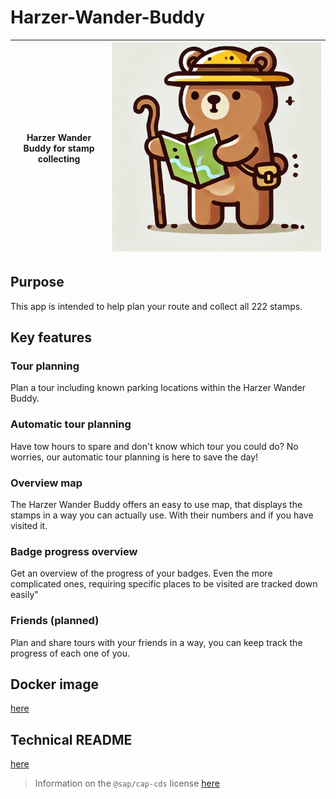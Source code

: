 # Harzer-Wander-Buddy


|Harzer Wander Buddy for stamp collecting|![Logo](https://raw.githubusercontent.com/JanTristanH/harzer-wander-buddy-website/main/images/BuddyWithMap.webp)|
|-----|-----|

## Purpose

This app is intended to help plan your route and collect all 222 stamps.

## Key features

### Tour planning

Plan a tour including known parking locations within the Harzer Wander Buddy.

### Automatic tour planning

Have tow hours to spare and don't know which tour you could do? No worries, our automatic tour planning is here to save the day! 

### Overview map

The Harzer Wander Buddy offers an easy to use map, that displays the stamps in a way you can actually use. With their numbers and if you have visited it.

### Badge progress overview

Get an overview of the progress of your badges. Even the more complicated ones, requiring specific places to be visited are tracked down easily"

### Friends (planned)

Plan and share tours with your friends in a way, you can keep track the progress of each one of you.  

## Docker image

[here](https://github.com/JanTristanH/harzer-wander-buddy/pkgs/container/hwb)

## Technical README

[here](./backend/hwb/README.md)

> Information on the `@sap/cap-cds` license [here](https://answers.sap.com/questions/13018451/cap-runtime-license.html)
